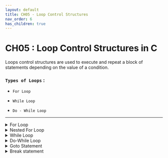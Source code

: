 ```yaml
---
layout: default
title: CH05 - Loop Control Structures
nav_order: 6
has_children: true
---
```


# CH05 : Loop Control Structures in C

<p>
  
  Loops control structures are used to execute and repeat a block of statements depending on the value of a condition.
</p>

### `Types of Loops` : 

  - `For Loop`
    
  -  `While Loop`

  -  `Do - While Loop`

---

<details>

<summary>For Loop</summary>

### For Loop 

<p>

  A `for` loop is used to execute and repeat a block of statements depending on a condition.
</p>

  **syntax** :
```c
for (<initial value>; (<condition>); <increment>)
{
  -----------------
  <statement block>
  -----------------
}
```
<p>

Where `initial value` is the assignment expression which initializes the value of a variable.
`condition` is a relational or logical expression which will have the value `true` or `false`.
`increment` is the increment value of the variable which will be added every time.
</p>


### Example : 
```c
int i;
for (i = 0; i<=5 ; i++){
  printf("This will execute 5 times ! \n");
}
```

- The statement inside the for loop will execute upto 5 times because the initialize value `i`, is set to `0` , so if `i < 5` then will run for 4 times but there is `=` sign making it `i<=5` meaning it will execute until `i` becomes `5`.

</details>


<details>

<summary>Nested For Loop</summary>

When a for loop is place inside another for loop it is called nested for loop.

**Example** : 
```c
for (int i = 0 ; i<10; i++){
    for(int j = 0 ; j<20 ; j++){
        printf("Nested For Loop\n");
    }
}
```
</details>

<details>


<summary>While Loop</summary>

<p>

  A while loop is used to execute and repeat a block of statements depending on a condtion.
</p>

**syntax**:
```c
while(<condition>)
{
  -----------------
  <statement block>
  -----------------
}
```
<p>

  Where `condition` is a relational or logical expression which will have the value `true` or `false`.
</p>

### Example :

```c
int i = 0;

while (i<=10){
  printf("%d\n",i);
  i++;
}
```
<p>

  In the following code the initial value of the i is 0 but when we use while statement the while condition will be true because the value of i, which is 0 is less than 10 so it will continue until the value of i reached 10 and giving the result of printing 0 to 10.
</p>
</details>



<details>


<summary>Do-While Loop</summary>

<p>

  A do-while statement is also used to execute and repeat a block of statements depending on a condition.
</p>

**syntax**: 
```c
do
{
  -----------------
  <statement block>
  ----------------
}
while (<condition>)
```
<p>

  Where `conditon` is a relational or logical expression which will have the value `true` and `false`.
</p>

When this statement is executed the computer will execute the statement block irrespective of the value of the condition. At the end of statement block, the condition is evaluated. If the value of the condition
is `true` the statement block is executed again and is repeated until the condition is `false`.

  
</details>

<details>

<summary>Goto Statement</summary>

<p>

  The `goto` statement is an unconditional transfer of control statement. It is used to transfer the control from one part to another.
</p>

**syntax**: 
```c
goto label ;
------------
------------
label:
------------
```
<p>

  Where `label` is the statement label which is available anywhere in the program . Its the identifier which is used to mark the beginning of the another part of the program which will be transfer by the `goto` statement.
</p>
  
</details>


<details>

<summary>Break statement</summary>

<p>

  The break statement is use to transfer the control to the end of a statement block in a loop. 
</p>

**syntax**:
```c
break;
```

<p>

  Break is frequently used in the `case` block of `switch` statement. 
</p>

### Example :
```c
char ch = 'a';

switch(ch){
  case 'a' : printf("a is for apple");
             break;
  case 'b' : printf("b is for ball");
             break;
  case 'c' : printf("c is for cat");
             break;
  case 'd' : printf("d is for dog");
             break;
  default : printf("Invalid input ! please enter a,b,c and d only.";
             break; 
}
```

<p>

  In the given example `break` statement is used after every end of the case because if break statement is not present , then if any of the condition is match it will execute all the case meaning it will activate all case and cause error in the program.
</p>

</details>













